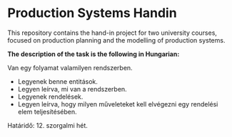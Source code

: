 # Production Systems Handin

This repository contains the hand-in project for two university courses, focused on production planning
and the modelling of production systems.

**The description of the task is the following in Hungarian:**

Van egy folyamat valamilyen rendszerben.
- Legyenek benne entitások.
- Legyen leírva, mi van a rendszerben.
- Legyenek rendelések.
- Legyen leírva, hogy milyen műveleteket kell elvégezni egy rendelési elem teljesítésében.

Határidő: 12. szorgalmi hét.